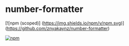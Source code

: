 # number-formatter


[![npm (scoped)]
(https://img.shields.io/npm/v/npm.svg)]
(https://github.com/znyakaynz/number-formatter)


[![npm](https://img.shields.io/npm/v/:package.svg)](https://github.com/znyakaynz/number-formatter)

